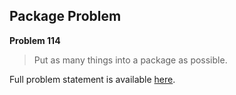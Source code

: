 Package Problem
---------------

**Problem 114**

> Put as many things into a package as possible.

Full problem statement is available [here][mirror].

[mirror]: https://github.com/rdtsc/codeeval-problem-statements/tree/master/hard/114-package-problem/
          "View Problem Statement Mirror"
